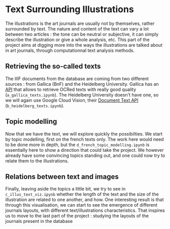 # Text Surrounding Illustrations

The illustrations is the art journals are usually not by themselves, rather surrounded by text. The nature and content of the text can vary a lot between two articles : the tone can be neutral or subjective, it can simply describe the illustration or give a whole analysis, etc. This part of the project aims at digging more into the ways the illustrations are talked about in art journals, through computationnal text analysis methods.

## Retrieving the so-called texts

The IIIF documents from the database are coming from two different sources : from Gallica (BnF) and the Heidelberg University. Gallica has an [API](https://api.bnf.fr/fr/api-document-de-gallica#scroll-nav__11__2) that allows to retrieve OCRed texts with really good quality (`a_gallica_texts.ipynb`). The Heidelberg University doesn't have one, so we will again use Google Cloud Vision, their [Document Text API](https://cloud.google.com/vision/docs/ocr?hl=fr) (`b_heidelberg_texts.ipynb`).

## Topic modelling

Now that we have the text, we will explore quickly the possibilties. We start by topic modelling, first on the french texts only. The work here would need to be done more in depth, but the `d_french_topic_modelling.ipynb` is essentially here to show a direction that could take the project. We however already have some convincing topics standing out, and one could now try to relate them to the illustrations.

## Relations between text and images

Finally, leaving aside the topics a little bit, we try to see in `c_illus_text_viz.ipynb` whether the length of the text and the size of the illustration are related to one another, and how. One interesting result is that through this visualisation, we can start to see the emergence of different journals layouts, with different text/illustrations characteristics. That inspires us to move to the last part of the project : studying the layouts of the journals present in the database
